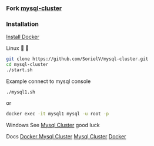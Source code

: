 ### Fork [mysql-cluster](https://github.com/mysql/mysql-docker/tree/mysql-cluster)
### Installation
[Install Docker](https://docs.docker.com/install/)

Linux :tada: :rocket:
```sh
git clone https://github.com/SorielV/mysql-cluster.git
cd mysql-cluster
./start.sh
```
Example connect to mysql console
```
./mysql1.sh
```
or
```sh
docker exec -it mysql1 mysql -u root -p
```

Windows 
See [Mysql Cluster](https://hub.docker.com/r/mysql/mysql-cluster/) good luck

Docs
[Docker Mysql Cluster](https://hub.docker.com/r/mysql/mysql-cluster/)
[Mysql Cluster](https://dev.mysql.com/doc/mysql-cluster-excerpt/5.7/en/)
[Docker](https://docs.docker.com/)

